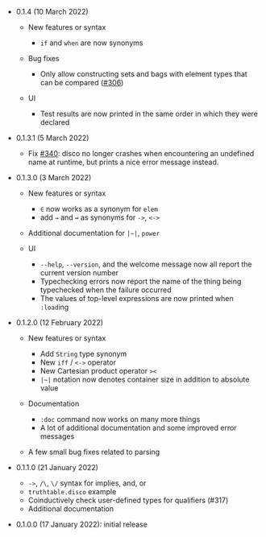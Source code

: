 * 0.1.4 (10 March 2022)

  - New features or syntax
      - `if` and `when` are now synonyms

  - Bug fixes
      - Only allow constructing sets and bags with element types
        that can be compared ([#306](https://github.com/disco-lang/disco/issues/306))

  - UI
      - Test results are now printed in the same order in which
        they were declared

* 0.1.3.1 (5 March 2022)

  - Fix [#340](https://github.com/disco-lang/disco/issues/340): disco
    no longer crashes when encountering an undefined name at runtime,
    but prints a nice error message instead.

* 0.1.3.0 (3 March 2022)

  - New features or syntax
      - `∈` now works as a synonym for `elem`
      - add `→` and `↔` as synonyms for `->`, `<->`

  - Additional documentation for `|~|`, `power`

  - UI
      - `--help`, `--version`, and the welcome message now all report
        the current version number
      - Typechecking errors now report the name of the thing being
        typechecked when the failure occurred
      - The values of top-level expressions are now printed when
        `:load`ing

* 0.1.2.0 (12 February 2022)

  - New features or syntax
      - Add `String` type synonym
      - New `iff` / `<->` operator
      - New Cartesian product operator `><`
      - `|~|` notation now denotes container size in addition to
        absolute value

  - Documentation
      - `:doc` command now works on many more things
      - A lot of additional documentation and some improved error
        messages

  - A few small bug fixes related to parsing

* 0.1.1.0 (21 January 2022)

  - `->`, `/\`, `\/` syntax for implies, and, or
  - `truthtable.disco` example
  - Coinductively check user-defined types for qualifiers (#317)
  - Additional documentation

* 0.1.0.0 (17 January 2022): initial release
